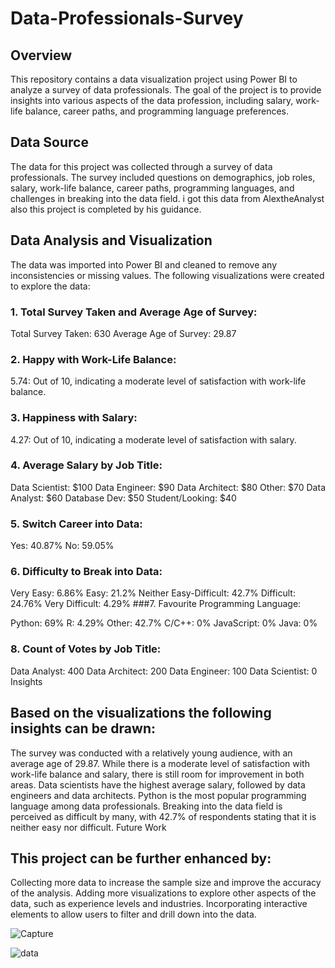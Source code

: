 # Data-Professionals-Survey

## Overview 

This repository contains a data visualization project using Power BI to analyze a survey of data professionals. The goal of the project is to provide insights into various aspects of the data profession, including salary, work-life balance, career paths, and programming language preferences.

## Data Source

The data for this project was collected through a survey of data professionals. The survey included questions on demographics, job roles, salary, work-life balance, career paths, programming languages, and challenges in breaking into the data field. i got this data from AlextheAnalyst also this project is completed by his guidance.

## Data Analysis and Visualization

The data was imported into Power BI and cleaned to remove any inconsistencies or missing values. The following visualizations were created to explore the data:

### 1. Total Survey Taken and Average Age of Survey:

Total Survey Taken: 630
Average Age of Survey: 29.87
### 2. Happy with Work-Life Balance:

5.74: Out of 10, indicating a moderate level of satisfaction with work-life balance.
### 3. Happiness with Salary:

4.27: Out of 10, indicating a moderate level of satisfaction with salary.
### 4. Average Salary by Job Title:

Data Scientist: $100
Data Engineer: $90
Data Architect: $80
Other: $70
Data Analyst: $60
Database Dev: $50
Student/Looking: $40
### 5. Switch Career into Data:

Yes: 40.87%
No: 59.05%
### 6. Difficulty to Break into Data:

Very Easy: 6.86%
Easy: 21.2%
Neither Easy-Difficult: 42.7%
Difficult: 24.76%
Very Difficult: 4.29%
###7. Favourite Programming Language:

Python: 69%
R: 4.29%
Other: 42.7%
C/C++: 0%
JavaScript: 0%
Java: 0%
### 8. Count of Votes by Job Title:

Data Analyst: 400
Data Architect: 200
Data Engineer: 100
Data Scientist: 0
Insights

## Based on the visualizations the following insights can be drawn:

The survey was conducted with a relatively young audience, with an average age of 29.87.
While there is a moderate level of satisfaction with work-life balance and salary, there is still room for improvement in both areas.
Data scientists have the highest average salary, followed by data engineers and data architects.
Python is the most popular programming language among data professionals.
Breaking into the data field is perceived as difficult by many, with 42.7% of respondents stating that it is neither easy nor difficult.
Future Work

## This project can be further enhanced by:

Collecting more data to increase the sample size and improve the accuracy of the analysis.
Adding more visualizations to explore other aspects of the data, such as experience levels and industries.
Incorporating interactive elements to allow users to filter and drill down into the data.

![Capture](https://github.com/user-attachments/assets/239ddac6-fcda-4237-a596-192fdcbc0cc9)

![data](https://github.com/user-attachments/assets/43089aff-eb39-45c6-b5b4-21d36824bb13)

